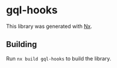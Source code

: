 # gql-hooks

This library was generated with [Nx](https://nx.dev).

## Building

Run `nx build gql-hooks` to build the library.
